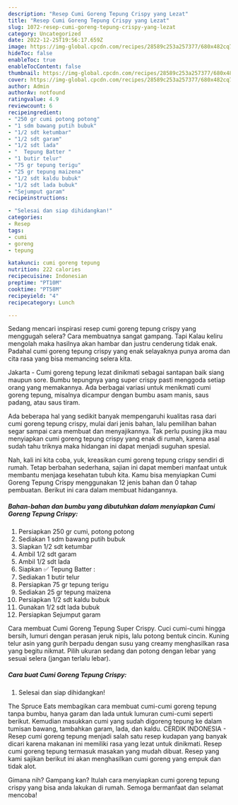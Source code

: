 ```yaml
---
description: "Resep Cumi Goreng Tepung Crispy yang Lezat"
title: "Resep Cumi Goreng Tepung Crispy yang Lezat"
slug: 1072-resep-cumi-goreng-tepung-crispy-yang-lezat
category: Uncategorized
date: 2022-12-25T19:56:17.659Z
image: https://img-global.cpcdn.com/recipes/28589c253a257377/680x482cq70/cumi-goreng-tepung-crispy-foto-resep-utama.jpg
hideToc: false
enableToc: true
enableTocContent: false
thumbnail: https://img-global.cpcdn.com/recipes/28589c253a257377/680x482cq70/cumi-goreng-tepung-crispy-foto-resep-utama.jpg
cover: https://img-global.cpcdn.com/recipes/28589c253a257377/680x482cq70/cumi-goreng-tepung-crispy-foto-resep-utama.jpg
author: Admin
authorAv: notfound
ratingvalue: 4.9
reviewcount: 6
recipeingredient:
- "250 gr cumi potong potong"
- "1 sdm bawang putih bubuk"
- "1/2 sdt ketumbar"
- "1/2 sdt garam"
- "1/2 sdt lada"
- "  Tepung Batter "
- "1 butir telur"
- "75 gr tepung terigu"
- "25 gr tepung maizena"
- "1/2 sdt kaldu bubuk"
- "1/2 sdt lada bubuk"
- "Sejumput garam"
recipeinstructions:

- "Selesai dan siap dihidangkan!"
categories:
- Resep
tags:
- cumi
- goreng
- tepung

katakunci: cumi goreng tepung 
nutrition: 222 calories
recipecuisine: Indonesian
preptime: "PT10M"
cooktime: "PT58M"
recipeyield: "4"
recipecategory: Lunch

---
```



Sedang mencari inspirasi resep cumi goreng tepung crispy yang menggugah selera? Cara membuatnya sangat gampang. Tapi Kalau keliru mengolah maka hasilnya akan hambar dan justru cenderung tidak enak. Padahal cumi goreng tepung crispy yang enak selayaknya punya aroma dan cita rasa yang bisa memancing selera kita.


Jakarta - Cumi goreng tepung lezat dinikmati sebagai santapan baik siang maupun sore. Bumbu tepungnya yang super crispy pasti menggoda setiap orang yang memakannya. Ada berbagai variasi untuk menikmati cumi goreng tepung, misalnya dicampur dengan bumbu asam manis, saus padang, atau saus tiram.

Ada beberapa hal yang sedikit banyak mempengaruhi kualitas rasa dari cumi goreng tepung crispy, mulai dari jenis bahan, lalu pemilihan bahan segar sampai cara membuat dan menyajikannya. Tak perlu pusing jika mau menyiapkan cumi goreng tepung crispy yang enak di rumah, karena asal sudah tahu triknya maka hidangan ini dapat menjadi suguhan spesial.


Nah, kali ini kita coba, yuk, kreasikan cumi goreng tepung crispy sendiri di rumah. Tetap berbahan sederhana, sajian ini dapat memberi manfaat untuk membantu menjaga kesehatan tubuh kita. Kamu bisa menyiapkan Cumi Goreng Tepung Crispy menggunakan 12 jenis bahan dan 0 tahap pembuatan. Berikut ini cara dalam membuat hidangannya.

<!--inarticleads1-->

##### Bahan-bahan dan bumbu yang dibutuhkan dalam menyiapkan Cumi Goreng Tepung Crispy:

1. Persiapkan 250 gr cumi, potong potong
1. Sediakan 1 sdm bawang putih bubuk
1. Siapkan 1/2 sdt ketumbar
1. Ambil 1/2 sdt garam
1. Ambil 1/2 sdt lada
1. Siapkan  ✅ Tepung Batter :
1. Sediakan 1 butir telur
1. Persiapkan 75 gr tepung terigu
1. Sediakan 25 gr tepung maizena
1. Persiapkan 1/2 sdt kaldu bubuk
1. Gunakan 1/2 sdt lada bubuk
1. Persiapkan Sejumput garam


Cara membuat Cumi Goreng Tepung Super Crispy. Cuci cumi-cumi hingga bersih, lumuri dengan perasan jeruk nipis, lalu potong bentuk cincin. Kuning telur asin yang gurih berpadu dengan susu yang creamy menghasilkan rasa yang begitu nikmat. Pilih ukuran sedang dan potong dengan lebar yang sesuai selera (jangan terlalu lebar). 

<!--inarticleads2-->

##### Cara buat Cumi Goreng Tepung Crispy:


1. Selesai dan siap dihidangkan!

The Spruce Eats membagikan cara membuat cumi-cumi goreng tepung tanpa bumbu, hanya garam dan lada untuk lumuran cumi-cumi seperti berikut. Kemudian masukkan cumi yang sudah digoreng tepung ke dalam tumisan bawang, tambahkan garam, lada, dan kaldu. CERDIK INDONESIA - Resep cumi goreng tepung menjadi salah satu resep kudapan yang banyak dicari karena makanan ini memiliki rasa yang lezat untuk dinikmati. Resep cumi goreng tepung termasuk masakan yang mudah dibuat. Resep yang kami sajikan berikut ini akan menghasilkan cumi goreng yang empuk dan tidak alot. 

Gimana nih? Gampang kan? Itulah cara menyiapkan cumi goreng tepung crispy yang bisa anda lakukan di rumah. Semoga bermanfaat dan selamat mencoba!
